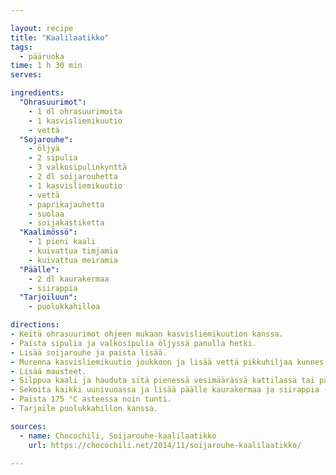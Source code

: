 ```yaml
---

layout: recipe
title: "Kaalilaatikko"
tags:
  - pääruoka
time: 1 h 30 min
serves:

ingredients:
  "Ohrasuurimot":
    - 1 dl ohrasuurimoita 
    - 1 kasvisliemikuutio
    - vettä
  "Sojarouhe":
    - öljyä
    - 2 sipulia
    - 3 valkosipulinkynttä
    - 2 dl soijarouhetta
    - 1 kasvisliemikuutio
    - vettä
    - paprikajauhetta
    - suolaa
    - soijakastiketta
  "Kaalimössö":
    - 1 pieni kaali
    - kuivattua timjamia
    - kuivattua meiramia
  "Päälle":
    - 2 dl kaurakermaa
    - siirappia
  "Tarjoiluun":
    - puolukkahilloa

directions:
- Keitä ohrasuurimot ohjeen mukaan kasvisliemikuution kanssa.
- Paista sipulia ja valkosipulia öljyssä panulla hetki.
- Lisää soijarouhe ja paista lisää.
- Murenna kasvisliemikuutio joukkoon ja lisää vettä pikkuhiljaa kunnes se ei enää imeydy.
- Lisää mausteet.
- Silppua kaali ja hauduta sitä pienessä vesimäärässä kattilassa tai paistinpannulla kunnes se on pehmennyt hieman. Lisää mausteet.
- Sekoita kaikki uunivuoassa ja lisää päälle kaurakermaa ja siirappia (mitä enemmän sen parempi!).
- Paista 175 °C asteessa noin tunti.
- Tarjoile puolukkahillon kanssa.

sources:
  - name: Chocochili, Soijarouhe-kaalilaatikko
    url: https://chocochili.net/2014/11/soijarouhe-kaalilaatikko/

---
```

